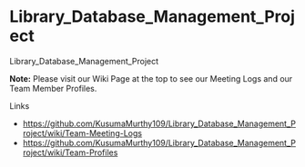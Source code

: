 # Library_Database_Management_Project
Library_Database_Management_Project


**Note:** Please visit our Wiki Page at the top to see our Meeting Logs and our Team Member Profiles.

Links
- https://github.com/KusumaMurthy109/Library_Database_Management_Project/wiki/Team-Meeting-Logs
- https://github.com/KusumaMurthy109/Library_Database_Management_Project/wiki/Team-Profiles
